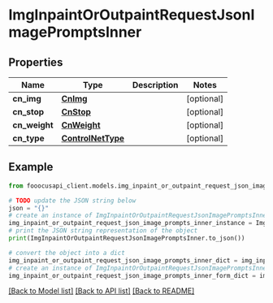 # ImgInpaintOrOutpaintRequestJsonImagePromptsInner


## Properties

Name | Type | Description | Notes
------------ | ------------- | ------------- | -------------
**cn_img** | [**CnImg**](CnImg.md) |  | [optional] 
**cn_stop** | [**CnStop**](CnStop.md) |  | [optional] 
**cn_weight** | [**CnWeight**](CnWeight.md) |  | [optional] 
**cn_type** | [**ControlNetType**](ControlNetType.md) |  | [optional] 

## Example

```python
from fooocusapi_client.models.img_inpaint_or_outpaint_request_json_image_prompts_inner import ImgInpaintOrOutpaintRequestJsonImagePromptsInner

# TODO update the JSON string below
json = "{}"
# create an instance of ImgInpaintOrOutpaintRequestJsonImagePromptsInner from a JSON string
img_inpaint_or_outpaint_request_json_image_prompts_inner_instance = ImgInpaintOrOutpaintRequestJsonImagePromptsInner.from_json(json)
# print the JSON string representation of the object
print(ImgInpaintOrOutpaintRequestJsonImagePromptsInner.to_json())

# convert the object into a dict
img_inpaint_or_outpaint_request_json_image_prompts_inner_dict = img_inpaint_or_outpaint_request_json_image_prompts_inner_instance.to_dict()
# create an instance of ImgInpaintOrOutpaintRequestJsonImagePromptsInner from a dict
img_inpaint_or_outpaint_request_json_image_prompts_inner_form_dict = img_inpaint_or_outpaint_request_json_image_prompts_inner.from_dict(img_inpaint_or_outpaint_request_json_image_prompts_inner_dict)
```
[[Back to Model list]](../README.md#documentation-for-models) [[Back to API list]](../README.md#documentation-for-api-endpoints) [[Back to README]](../README.md)



